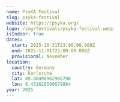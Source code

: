 ```yaml
---
name: PsyKA Festival
slug: psyka-festival
website: https://psyka.org/
logo: /img/festivals/psyka-festival.webp
isIndoor: true
dates:
  start: 2025-10-31T23:00:00.000Z
  end: 2025-11-01T23:00:00.000Z
  provisional: November
location:
  country: Germany
  city: Karlsruhe
  lat: 49.00490962905796
  lon: 8.431626590579864
year: 2025
---
```

